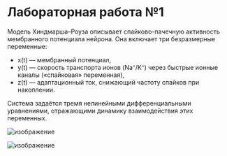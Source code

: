 # Лабораторная работа №1
Модель Хиндмарша–Роуза описывает спайково-пачечную активность мембранного потенциала нейрона. Она включает три безразмерные переменные:

+ x(t) — мембранный потенциал,
+ y(t) — скорость транспорта ионов (Na⁺/K⁺) через быстрые ионные каналы («спайковая» переменная),
+ z(t) — адаптационный ток, снижающий частоту спайков при накоплении.

Система задаётся тремя нелинейными дифференциальными уравнениями, отражающими динамику взаимодействия этих переменных.

![изображение](https://github.com/user-attachments/assets/b4e93b56-2c13-469e-842f-88f0cb8049ec)

![изображение](https://github.com/user-attachments/assets/0f8bb9eb-7516-41c3-847b-2eef89f3da98)

